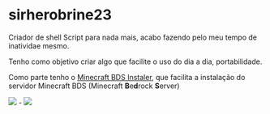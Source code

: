 # sirherobrine23

Criador de shell Script para nada mais, acabo fazendo pelo meu tempo de inatividae mesmo.

Tenho como objetivo criar algo que facilite o uso do dia a dia, portabilidade.

Como parte tenho o [Minecraft BDS Instaler](https://github.com/Sirherobrine23/Minecraft-Bedrock-auto-install), que facilita a instalação do servidor Minecraft BDS (Minecraft **B**e**d**rock **S**erver)

<img src="https://github.com/Sirherobrine23/Sirherobrine23/raw/master/media/2020-07-10-18-05-15_Trim.gif" style="max-width:50%;"/> - <img src="https://github.com/Sirherobrine23/Sirherobrine23/raw/master/media/2020-07-10-18-08-20.gif" style="max-width:50%;"/>